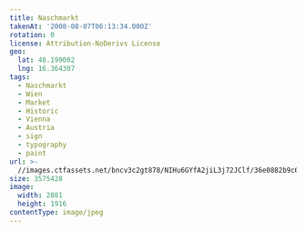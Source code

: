 ```yaml
---
title: Naschmarkt
takenAt: '2008-08-07T06:13:34.000Z'
rotation: 0
license: Attribution-NoDerivs License
geo:
  lat: 48.199002
  lng: 16.364307
tags:
  - Naschmarkt
  - Wien
  - Market
  - Historic
  - Vienna
  - Austria
  - sign
  - typography
  - paint
url: >-
  //images.ctfassets.net/bncv3c2gt878/NIHu6GYfA2jiL3j72JClf/36e0882b9c6274bda1b989ab3d5b459c/naschmarkt_4383806377_o
size: 3575428
image:
  width: 2881
  height: 1916
contentType: image/jpeg
---
```


